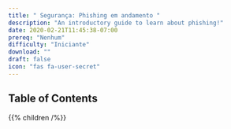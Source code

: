 ```yaml
---
title: " Segurança: Phishing em andamento "
description: "An introductory guide to learn about phishing!"
date: 2020-02-21T11:45:38-07:00
prereq: "Nenhum"
difficulty: "Iniciante"
download: ""
draft: false
icon: "fas fa-user-secret"
---
```


## Table of Contents

{{% children /%}}
